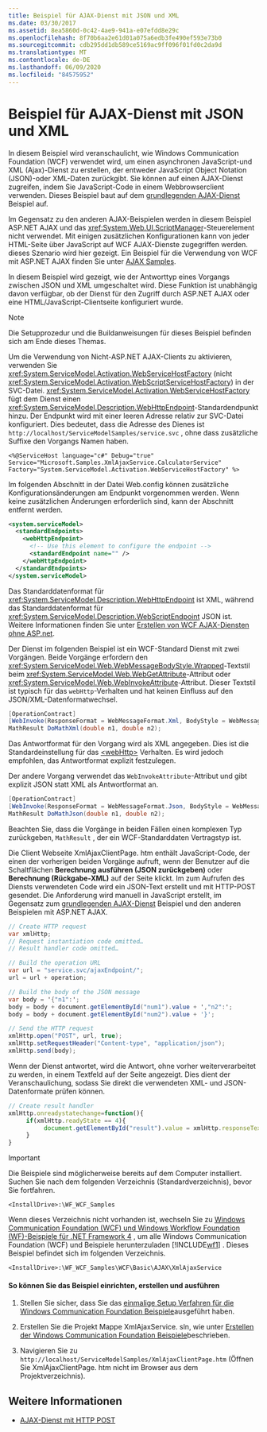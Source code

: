 ```yaml
---
title: Beispiel für AJAX-Dienst mit JSON und XML
ms.date: 03/30/2017
ms.assetid: 8ea5860d-0c42-4ae9-941a-e07efdd8e29c
ms.openlocfilehash: 8f70b6aa2e61d01a075a6edb3fe490ef593e73b0
ms.sourcegitcommit: cdb295dd1db589ce5169ac9ff096f01fd0c2da9d
ms.translationtype: MT
ms.contentlocale: de-DE
ms.lasthandoff: 06/09/2020
ms.locfileid: "84575952"
---
```

# <a name="ajax-service-with-json-and-xml-sample"></a>Beispiel für AJAX-Dienst mit JSON und XML

In diesem Beispiel wird veranschaulicht, wie Windows Communication Foundation (WCF) verwendet wird, um einen asynchronen JavaScript-und XML (Ajax)-Dienst zu erstellen, der entweder JavaScript Object Notation (JSON)-oder XML-Daten zurückgibt. Sie können auf einen AJAX-Dienst zugreifen, indem Sie JavaScript-Code in einem Webbrowserclient verwenden. Dieses Beispiel baut auf dem [grundlegenden AJAX-Dienst](basic-ajax-service.md) Beispiel auf.

Im Gegensatz zu den anderen AJAX-Beispielen werden in diesem Beispiel ASP.NET AJAX und das <xref:System.Web.UI.ScriptManager>-Steuerelement nicht verwendet. Mit einigen zusätzlichen Konfigurationen kann von jeder HTML-Seite über JavaScript auf WCF AJAX-Dienste zugegriffen werden. dieses Szenario wird hier gezeigt. Ein Beispiel für die Verwendung von WCF mit ASP.NET AJAX finden Sie unter [AJAX Samples](ajax.md).

In diesem Beispiel wird gezeigt, wie der Antworttyp eines Vorgangs zwischen JSON und XML umgeschaltet wird. Diese Funktion ist unabhängig davon verfügbar, ob der Dienst für den Zugriff durch ASP.NET AJAX oder eine HTML/JavaScript-Clientseite konfiguriert wurde.

> [!NOTE]
> Die Setupprozedur und die Buildanweisungen für dieses Beispiel befinden sich am Ende dieses Themas.

Um die Verwendung von Nicht-ASP.NET AJAX-Clients zu aktivieren, verwenden Sie <xref:System.ServiceModel.Activation.WebServiceHostFactory> (nicht <xref:System.ServiceModel.Activation.WebScriptServiceHostFactory>) in der SVC-Datei. <xref:System.ServiceModel.Activation.WebServiceHostFactory> fügt dem Dienst einen <xref:System.ServiceModel.Description.WebHttpEndpoint>-Standardendpunkt hinzu. Der Endpunkt wird mit einer leeren Adresse relativ zur SVC-Datei konfiguriert. Dies bedeutet, dass die Adresse des Dienes ist `http://localhost/ServiceModelSamples/service.svc` , ohne dass zusätzliche Suffixe den Vorgangs Namen haben.

`<%@ServiceHost language="c#" Debug="true" Service="Microsoft.Samples.XmlAjaxService.CalculatorService" Factory="System.ServiceModel.Activation.WebServiceHostFactory" %>`

Im folgenden Abschnitt in der Datei Web.config können zusätzliche Konfigurationsänderungen am Endpunkt vorgenommen werden. Wenn keine zusätzlichen Änderungen erforderlich sind, kann der Abschnitt entfernt werden.

```xml
<system.serviceModel>
  <standardEndpoints>
    <webHttpEndpoint>
      <!-- Use this element to configure the endpoint -->
      <standardEndpoint name="" />
    </webHttpEndpoint>
  </standardEndpoints>
</system.serviceModel>
```

Das Standarddatenformat für <xref:System.ServiceModel.Description.WebHttpEndpoint> ist XML, während das Standarddatenformat für <xref:System.ServiceModel.Description.WebScriptEndpoint> JSON ist. Weitere Informationen finden Sie unter [Erstellen von WCF AJAX-Diensten ohne ASP.net](../feature-details/creating-wcf-ajax-services-without-aspnet.md).

Der Dienst im folgenden Beispiel ist ein WCF-Standard Dienst mit zwei Vorgängen. Beide Vorgänge erfordern den <xref:System.ServiceModel.Web.WebMessageBodyStyle.Wrapped>-Textstil beim <xref:System.ServiceModel.Web.WebGetAttribute>-Attribut oder <xref:System.ServiceModel.Web.WebInvokeAttribute>-Attribut. Dieser Textstil ist typisch für das `webHttp`-Verhalten und hat keinen Einfluss auf den JSON/XML-Datenformatwechsel.

```csharp
[OperationContract]
[WebInvoke(ResponseFormat = WebMessageFormat.Xml, BodyStyle = WebMessageBodyStyle.Wrapped)]
MathResult DoMathXml(double n1, double n2);
```

Das Antwortformat für den Vorgang wird als XML angegeben. Dies ist die Standardeinstellung für das [\<webHttp>](../../configure-apps/file-schema/wcf/webhttp.md) Verhalten. Es wird jedoch empfohlen, das Antwortformat explizit festzulegen.

Der andere Vorgang verwendet das `WebInvokeAttribute`-Attribut und gibt explizit JSON statt XML als Antwortformat an.

```csharp
[OperationContract]
[WebInvoke(ResponseFormat = WebMessageFormat.Json, BodyStyle = WebMessageBodyStyle.Wrapped)]
MathResult DoMathJson(double n1, double n2);
```

Beachten Sie, dass die Vorgänge in beiden Fällen einen komplexen Typ zurückgeben, `MathResult` , der ein WCF-Standarddaten Vertragstyp ist.

Die Client Webseite XmlAjaxClientPage. htm enthält JavaScript-Code, der einen der vorherigen beiden Vorgänge aufruft, wenn der Benutzer auf die Schaltflächen **Berechnung ausführen (JSON zurückgeben)** oder **Berechnung (Rückgabe-XML)** auf der Seite klickt. Im zum Aufrufen des Diensts verwendeten Code wird ein JSON-Text erstellt und mit HTTP-POST gesendet. Die Anforderung wird manuell in JavaScript erstellt, im Gegensatz zum [grundlegenden AJAX-Dienst](basic-ajax-service.md) Beispiel und den anderen Beispielen mit ASP.NET AJAX.

```csharp
// Create HTTP request
var xmlHttp;
// Request instantiation code omitted…
// Result handler code omitted…

// Build the operation URL
var url = "service.svc/ajaxEndpoint/";
url = url + operation;

// Build the body of the JSON message
var body = '{"n1":';
body = body + document.getElementById("num1").value + ',"n2":';
body = body + document.getElementById("num2").value + '}';

// Send the HTTP request
xmlHttp.open("POST", url, true);
xmlHttp.setRequestHeader("Content-type", "application/json");
xmlHttp.send(body);
```

Wenn der Dienst antwortet, wird die Antwort, ohne vorher weiterverarbeitet zu werden, in einem Textfeld auf der Seite angezeigt. Dies dient der Veranschaulichung, sodass Sie direkt die verwendeten XML- und JSON-Datenformate prüfen können.

```javascript
// Create result handler
xmlHttp.onreadystatechange=function(){
     if(xmlHttp.readyState == 4){
          document.getElementById("result").value = xmlHttp.responseText;
     }
}
```

> [!IMPORTANT]
> Die Beispiele sind möglicherweise bereits auf dem Computer installiert. Suchen Sie nach dem folgenden Verzeichnis (Standardverzeichnis), bevor Sie fortfahren.
>
> `<InstallDrive>:\WF_WCF_Samples`
>
> Wenn dieses Verzeichnis nicht vorhanden ist, wechseln Sie zu [Windows Communication Foundation (WCF) und Windows Workflow Foundation (WF)-Beispiele für .NET Framework 4](https://www.microsoft.com/download/details.aspx?id=21459) , um alle Windows Communication Foundation (WCF) und Beispiele herunterzuladen [!INCLUDE[wf1](../../../../includes/wf1-md.md)] . Dieses Beispiel befindet sich im folgenden Verzeichnis.
>
> `<InstallDrive>:\WF_WCF_Samples\WCF\Basic\AJAX\XmlAjaxService`

#### <a name="to-set-up-build-and-run-the-sample"></a>So können Sie das Beispiel einrichten, erstellen und ausführen

1. Stellen Sie sicher, dass Sie das [einmalige Setup Verfahren für die Windows Communication Foundation Beispiele](one-time-setup-procedure-for-the-wcf-samples.md)ausgeführt haben.

2. Erstellen Sie die Projekt Mappe XmlAjaxService. sln, wie unter [Erstellen der Windows Communication Foundation Beispiele](building-the-samples.md)beschrieben.

3. Navigieren Sie zu `http://localhost/ServiceModelSamples/XmlAjaxClientPage.htm` (Öffnen Sie XmlAjaxClientPage. htm nicht im Browser aus dem Projektverzeichnis).

## <a name="see-also"></a>Weitere Informationen

- [AJAX-Dienst mit HTTP POST](ajax-service-using-http-post.md)
